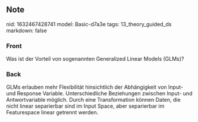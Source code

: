 ## Note
nid: 1632467428741
model: Basic-d7a3e
tags: 13_theory_guided_ds
markdown: false

### Front
Was ist der Vorteil von sogenannten Generalized Linear Models (GLMs)?

### Back
GLMs erlauben mehr Flexibilität hinsichtlich der Abhängigkeit von Input- und Response Variable. Unterschiedliche Beziehungen zwischen Input- und Antwortvariable möglich. Durch eine Transformation können Daten, die nicht linear separierbar sind im Input Space, aber separierbar im Featurespace linear getrennt werden.
